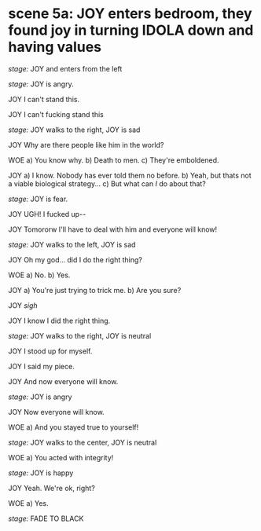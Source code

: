 # scene 5a: JOY enters bedroom, they found joy in turning IDOLA down and having values

*stage:* JOY and enters from the left

*stage:* JOY is angry.

JOY
I can't stand this.

JOY
I can't fucking stand this

*stage:* JOY walks to the right, JOY is sad

JOY
Why are there people like him in the world?

WOE
a) You know why.
b) Death to men.
c) They're emboldened.

JOY
a) I know. Nobody has ever told them no before.
b) Yeah, but thats not a viable biological strategy...
c) But what can *I* do about that?

*stage:* JOY is fear.

JOY
UGH! I fucked up--

JOY
Tomororw I'll have to deal with him and everyone will know!

*stage:* JOY walks to the left, JOY is sad

JOY
Oh my god... did I do the right thing?

WOE
a) No.
b) Yes.

JOY
a) You're just trying to trick me.
b) Are you sure?

JOY
*sigh*

JOY
I know I did the right thing.

*stage:* JOY walks to the right, JOY is neutral

JOY
I stood up for myself.

JOY
I said my piece.

JOY
And now everyone will know.

*stage:* JOY is angry

JOY
Now everyone will know.

WOE
a) And you stayed true to yourself!

*stage:* JOY walks to the center, JOY is neutral

WOE
a) You acted with integrity!

*stage:* JOY is happy

JOY
Yeah. We're ok, right?

WOE
a) Yes.

*stage:* FADE TO BLACK
